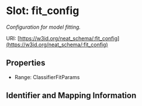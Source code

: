 # Slot: fit_config
_Configuration for model fitting._


URI: [https://w3id.org/neat_schema/:fit_config](https://w3id.org/neat_schema/:fit_config)



<!-- no inheritance hierarchy -->


## Properties

 * Range: ClassifierFitParams



## Identifier and Mapping Information






